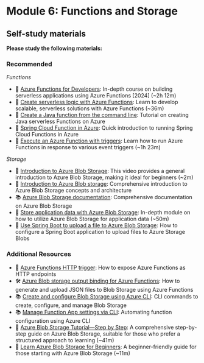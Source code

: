 # Module 6: Functions and Storage

## Self-study materials

**Please study the following materials:**

### Recommended

*Functions*

- 🎥 [Azure Functions for Developers](https://www.linkedin.com/learning/azure-functions-for-developers-24637001):
  In-depth course on building serverless applications using Azure Functions [2024] (~2h 12m)
- 📄 [Create serverless logic with Azure Functions](https://learn.microsoft.com/en-us/training/modules/create-serverless-logic-with-azure-functions/): Learn to develop scalable, serverless solutions with Azure Functions (~36m)
- 📄 [Create a Java function from the command line](https://learn.microsoft.com/en-us/azure/azure-functions/create-first-function-cli-java?tabs=windows%2Cbash%2Cazure-cli%2Cbrowser):
Tutorial on creating Java serverless Functions on Azure
- 📄 [Spring Cloud Function in Azure](https://learn.microsoft.com/en-us/azure/developer/java/spring-framework/getting-started-with-spring-cloud-function-in-azure): Quick introduction to running Spring Cloud Functions in Azure
- 📄 [Execute an Azure Function with triggers](https://learn.microsoft.com/en-us/training/modules/execute-azure-function-with-triggers/):
Learn how to run Azure Functions in response to various event triggers (~1h 23m)

*Storage*
- 🎥 [Introduction to Azure Blob Storage](https://www.youtube.com/watch?v=fQwxPqYIUfI): This video provides a general introduction to Azure Blob Storage, making it ideal for beginners (~2m)
- 📄 [Introduction to Azure Blob storage](https://learn.microsoft.com/en-us/azure/storage/blobs/storage-blobs-introduction):
Comprehensive introduction to Azure Blob Storage concepts and architecture
- 📚 [Azure Blob Storage documentation](https://learn.microsoft.com/en-us/azure/storage/blobs/): Comprehensive documentation on Azure Blob Storage
- 📄 [Store application data with Azure Blob Storage](https://learn.microsoft.com/en-us/training/modules/store-app-data-with-azure-blob-storage/):
In-depth module on how to utilize Azure Blob Storage for application data (~50m)
- 📄 [Use Spring Boot to upload a file to Azure Blob Storage](https://learn.microsoft.com/en-us/azure/developer/java/spring-framework/configure-spring-boot-starter-java-app-with-azure-storage):
How to configure a Spring Boot application to upload files to Azure Storage Blobs

### Additional Resources

- 📄 [Azure Functions HTTP trigger](https://learn.microsoft.com/en-us/azure/azure-functions/functions-bindings-http-webhook-trigger?tabs=java): How to expose Azure Functions as HTTP endpoints
- 🛠️ [Azure Blob storage output binding for Azure Functions](https://learn.microsoft.com/en-us/azure/azure-functions/functions-bindings-storage-blob-output?tabs=java): How to generate and upload JSON files to Blob Storage using Azure Functions
- 📚 [Create and configure Blob Storage using Azure CLI](https://learn.microsoft.com/en-us/cli/azure/storage/blob?view=azure-cli-latest): CLI commands to create, configure, and manage Blob Storage
- 📚 [Manage Function App settings via CLI](https://learn.microsoft.com/en-us/cli/azure/functionapp/config?view=azure-cli-latest): Automating function configuration using Azure CLI
- 🎥 [Azure Blob Storage Tutorial—Step by Step](https://www.youtube.com/watch?v=dgGV2HlVE9E): A comprehensive step-by-step guide on Azure Blob Storage, suitable for those who prefer a structured approach to learning (~41m)
- 🎥 [Learn Azure Blob Storage for Beginners](https://www.youtube.com/watch?v=S5nqaQRHXrE): A beginner-friendly guide for those starting with Azure Blob Storage (~11m)
